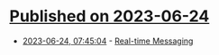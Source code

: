 # [Published on 2023-06-24](index.md)

* [2023-06-24, 07:45:04](https://lobste.rs/s/acbwmc/real_time_messaging) - [Real-time Messaging](https://slack.engineering/real-time-messaging/)
